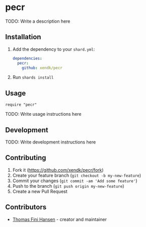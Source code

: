 # pecr

TODO: Write a description here

## Installation

1. Add the dependency to your `shard.yml`:

   ```yaml
   dependencies:
     pecr:
       github: xendk/pecr
   ```

2. Run `shards install`

## Usage

```crystal
require "pecr"
```

TODO: Write usage instructions here

## Development

TODO: Write development instructions here

## Contributing

1. Fork it (<https://github.com/xendk/pecr/fork>)
2. Create your feature branch (`git checkout -b my-new-feature`)
3. Commit your changes (`git commit -am 'Add some feature'`)
4. Push to the branch (`git push origin my-new-feature`)
5. Create a new Pull Request

## Contributors

- [Thomas Fini Hansen](https://github.com/xendk) - creator and maintainer
